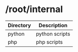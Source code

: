 # /root/internal



| Directory | Description |
| -------- | -------------- |
| python   | python scripts  |
| php | php scripts        |

